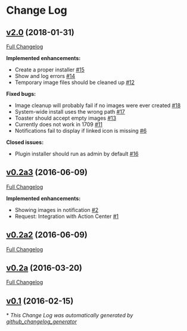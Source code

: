 # Change Log

## [v2.0](https://github.com/BobVul/GrowlToToast/tree/v2.0) (2018-01-31)
[Full Changelog](https://github.com/BobVul/GrowlToToast/compare/v0.2a3...v2.0)

**Implemented enhancements:**

- Create a proper installer [\#15](https://github.com/BobVul/GrowlToToast/issues/15)
- Show and log errors [\#14](https://github.com/BobVul/GrowlToToast/issues/14)
- Temporary image files should be cleaned up [\#12](https://github.com/BobVul/GrowlToToast/issues/12)

**Fixed bugs:**

- Image cleanup will probably fail if no images were ever created [\#18](https://github.com/BobVul/GrowlToToast/issues/18)
- System-wide install uses the wrong path [\#17](https://github.com/BobVul/GrowlToToast/issues/17)
- Toaster should accept empty images [\#13](https://github.com/BobVul/GrowlToToast/issues/13)
- Currently does not work in 1709 [\#11](https://github.com/BobVul/GrowlToToast/issues/11)
- Notifications fail to display if linked icon is missing [\#6](https://github.com/BobVul/GrowlToToast/issues/6)

**Closed issues:**

- Plugin installer should run as admin by default [\#16](https://github.com/BobVul/GrowlToToast/issues/16)

## [v0.2a3](https://github.com/BobVul/GrowlToToast/tree/v0.2a3) (2016-06-09)
[Full Changelog](https://github.com/BobVul/GrowlToToast/compare/v0.2a2...v0.2a3)

**Implemented enhancements:**

- Showing images in notification [\#2](https://github.com/BobVul/GrowlToToast/issues/2)
- Request: Integration with Action Center [\#1](https://github.com/BobVul/GrowlToToast/issues/1)

## [v0.2a2](https://github.com/BobVul/GrowlToToast/tree/v0.2a2) (2016-06-09)
[Full Changelog](https://github.com/BobVul/GrowlToToast/compare/v0.2a...v0.2a2)

## [v0.2a](https://github.com/BobVul/GrowlToToast/tree/v0.2a) (2016-03-20)
[Full Changelog](https://github.com/BobVul/GrowlToToast/compare/v0.1...v0.2a)

## [v0.1](https://github.com/BobVul/GrowlToToast/tree/v0.1) (2016-02-15)


\* *This Change Log was automatically generated by [github_changelog_generator](https://github.com/skywinder/Github-Changelog-Generator)*